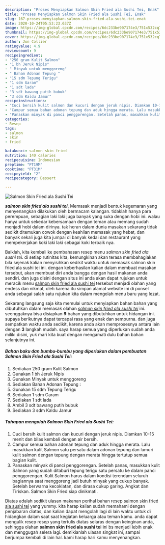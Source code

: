 ```yaml
---
description: "Proses Menyiapkan Salmon Skin Fried ala Sushi Tei, Enak"
title: "Proses Menyiapkan Salmon Skin Fried ala Sushi Tei, Enak"
slug: 167-proses-menyiapkan-salmon-skin-fried-ala-sushi-tei-enak
date: 2020-10-24T05:53:23.637Z
image: https://img-global.cpcdn.com/recipes/6dc233be907174e3/751x532cq70/salmon-skin-fried-ala-sushi-tei-foto-resep-utama.jpg
thumbnail: https://img-global.cpcdn.com/recipes/6dc233be907174e3/751x532cq70/salmon-skin-fried-ala-sushi-tei-foto-resep-utama.jpg
cover: https://img-global.cpcdn.com/recipes/6dc233be907174e3/751x532cq70/salmon-skin-fried-ala-sushi-tei-foto-resep-utama.jpg
author: Jon Collier
ratingvalue: 4.9
reviewcount: 9
recipeingredient:
- "250 gram Kulit Salmon"
- "1 bh Jeruk Nipis"
- " Minyak untuk menggoreng"
- " Bahan Adonan Tepung "
- "15 sdm Tepung Terigu"
- "1 sdm Garam"
- "1 sdt lada"
- "3 sdt bawang putih bubuk"
- "3 sdm Kaldu Jamur"
recipeinstructions:
- "Cuci bersih kulit salmon dan kucuri dengan jeruk nipis. Diamkan 10-15 menit dan bilas kembali dengan air bersih."
- "Campur semua bahan adonan tepung dan aduk hingga merata. Lalu masukkan kulit Salmon satu persatu dalam adonan tepung dan lumuri kulit salmon dengan tepung dengan merata hingga tertutup semua bagian kulit."
- "Panaskan minyak di panci penggorengan. Setelah panas, masukkan kulit Salmon yang sudah ditaburi tepung terigu satu persatu ke dalam panci penggorengan. Kulit Salmon harus dalam kondisi terendam seluruh bagiannya saat menggoreng jadi butuh minyak yang cukup banyak. Setelah berwarna kecoklatan, dan dirasa cukup garing. Angkat dan Tiriskan. Salmon Skin Fried siap dinikmati."
categories:
- Resep
tags:
- salmon
- skin
- fried

katakunci: salmon skin fried 
nutrition: 140 calories
recipecuisine: Indonesian
preptime: "PT19M"
cooktime: "PT31M"
recipeyield: "2"
recipecategory: Dessert

---
```



![Salmon Skin Fried ala Sushi Tei](https://img-global.cpcdn.com/recipes/6dc233be907174e3/751x532cq70/salmon-skin-fried-ala-sushi-tei-foto-resep-utama.jpg)

<b><i>salmon skin fried ala sushi tei</i></b>, Memasak menjadi bentuk kegemaran yang menyenangkan dilakukan oleh bermacam kalangan. tidaklah hanya para perempuan, sebagian laki laki juga banyak yang suka dengan hobi ini. walau hanya untuk sekedar kebersamaan dengan teman atau memang sudah menjadi hobi dalam dirinya. tak heran dalam dunia masakan sekarang tidak sedikit ditemukan cowok dengan keahlian memasak yang hebat, dan banyak sekali juga kita jumpai di banyak kedai dan restaurant yang mempekerjakan koki laki laki sebagai koki terbaik nya.



Baiklah, kita kembali ke pembahasan resep menu <i>salmon skin fried ala sushi tei</i>. di setiap rutinitas kita, kemungkinan akan terasa membahagiakan bila sejenak kalian menyisihkan sedikit waktu untuk memasak salmon skin fried ala sushi tei ini. dengan keberhasilan kalian dalam membuat masakan tersebut, akan membuat diri anda bangga dengan hasil makanan anda sendiri. dan juga disini dengan situs ini anda akan dapat rujukan untuk meracik menu <u>salmon skin fried ala sushi tei</u> tersebut menjadi olahan yang endess dan nikmat, oleh karena itu simpan alamat website ini di ponsel anda sebagai salah satu rujukan kita dalam mengolah menu baru yang lezat.


Sekarang langsung saja kita memulai untuk menyiapkan bahan bahan yang dibutuhkan dalam memasak olahan <u><i>salmon skin fried ala sushi tei</i></u> ini. seenggaknya bisa disiapkan <b>9</b> bahan yang dibutuhkan untuk hidangan ini. supaya berikutnya dapat tercapai rasa yang enak dan sempurna. dan juga sempatkan waktu anda sedikit, karena anda akan memprosesnya antara lain dengan <b>3</b> langkah mudah. saya harap semua yang diperlukan sudah anda miliki disini, yuk mari kita buat dengan mengamati dulu bahan bahan selanjutnya ini.

<!--inarticleads1-->

##### Bahan baku dan bumbu-bumbu yang diperlukan dalam pembuatan Salmon Skin Fried ala Sushi Tei:

1. Sediakan 250 gram Kulit Salmon
1. Gunakan 1 bh Jeruk Nipis
1. Gunakan  Minyak untuk menggoreng
1. Sediakan  Bahan Adonan Tepung :
1. Gunakan 15 sdm Tepung Terigu
1. Sediakan 1 sdm Garam
1. Sediakan 1 sdt lada
1. Ambil 3 sdt bawang putih bubuk
1. Sediakan 3 sdm Kaldu Jamur




<!--inarticleads2-->

##### Tahapan mengolah Salmon Skin Fried ala Sushi Tei:

1. Cuci bersih kulit salmon dan kucuri dengan jeruk nipis. Diamkan 10-15 menit dan bilas kembali dengan air bersih.
1. Campur semua bahan adonan tepung dan aduk hingga merata. Lalu masukkan kulit Salmon satu persatu dalam adonan tepung dan lumuri kulit salmon dengan tepung dengan merata hingga tertutup semua bagian kulit.
1. Panaskan minyak di panci penggorengan. Setelah panas, masukkan kulit Salmon yang sudah ditaburi tepung terigu satu persatu ke dalam panci penggorengan. Kulit Salmon harus dalam kondisi terendam seluruh bagiannya saat menggoreng jadi butuh minyak yang cukup banyak. Setelah berwarna kecoklatan, dan dirasa cukup garing. Angkat dan Tiriskan. Salmon Skin Fried siap dinikmati.




Diatas adalah sedikit ulasan makanan perihal bahan resep <u>salmon skin fried ala sushi tei</u> yang yummy. kita harap kalian sudah memahami dengan penjabaran diatas, dan kalian dapat mengolah lagi di lain waktu untuk di hidangkan dalam saat saat kegiatan keluarga atau teman kamu. anda dapat mengulik resep resep yang tertulis diatas selaras dengan keinginan anda, sehingga olahan <b>salmon skin fried ala sushi tei</b> ini bs menjadi lebih enak dan menggugah selera lagi. demikianlah ulasan singkat ini, sampai berjumpa kembali di lain hal. kami harap hari kamu menyenangkan.
